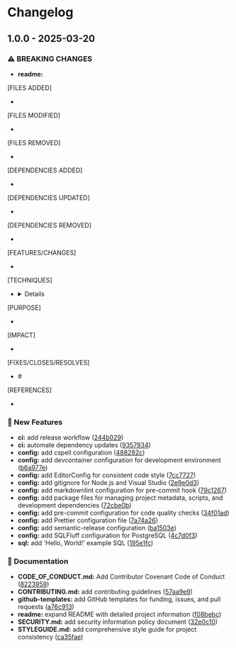 # Changelog

## 1.0.0 - 2025-03-20
### ⚠ BREAKING CHANGES

* **readme:** <description of breaking changes and required adaptations>

<detailed description>

[FILES ADDED]
 - <list of files>

[FILES MODIFIED]
 - <list of files>

[FILES REMOVED]
 - <list of files>

[DEPENDENCIES ADDED]
 - <list of dependencies>

[DEPENDENCIES UPDATED]
 - <list of dependencies>

[DEPENDENCIES REMOVED]
 - <list of dependencies>

[FEATURES/CHANGES]
 - <list of features or changes>

[TECHNIQUES]
 - <details of techniques used>

[PURPOSE]
 - <reason for the change>

[IMPACT]
 - <description of the impact>

[FIXES/CLOSES/RESOLVES]
 - #<issue number>

[REFERENCES]
 - <links to resources>

### 🚀 New Features

* **ci:** add release workflow ([244b029](https://github.com/Jekwwer/pgsql-workspace/commit/244b02966fc30c3ceee511e337d0bb1767440c22))
* **ci:** automate dependency updates ([9357934](https://github.com/Jekwwer/pgsql-workspace/commit/935793458b03d85b95fc2f411df4eefd02a65572))
* **config:** add cspell configuration ([488282c](https://github.com/Jekwwer/pgsql-workspace/commit/488282c15e62cd34afe1377ac1f669364acb2d99))
* **config:** add devcontainer configuration for development environment ([b6a977e](https://github.com/Jekwwer/pgsql-workspace/commit/b6a977e794714c53661d7901bc654bbb646e60a0))
* **config:** add EditorConfig for consistent code style ([7cc7727](https://github.com/Jekwwer/pgsql-workspace/commit/7cc772799b8d1003fa02b306a1a6f9544af5f0b7))
* **config:** add gitignore for Node.js and Visual Studio ([2e9e0d3](https://github.com/Jekwwer/pgsql-workspace/commit/2e9e0d3625747274b106a40c4f0bfe7cb91c0651))
* **config:** add markdownlint configuration for pre-commit hook ([79c1267](https://github.com/Jekwwer/pgsql-workspace/commit/79c1267d3fd4d81d6ba6f22fdbb315cf8934fadc))
* **config:** add package files for managing project metadata, scripts, and development dependencies ([72cbe0b](https://github.com/Jekwwer/pgsql-workspace/commit/72cbe0b2f79983c643432a624a4f7552c271b09e))
* **config:** add pre-commit configuration for code quality checks ([34f01ad](https://github.com/Jekwwer/pgsql-workspace/commit/34f01ad84706e3009b78a95b8eeed565ea463485))
* **config:** add Prettier configuration file ([7a74a26](https://github.com/Jekwwer/pgsql-workspace/commit/7a74a265f14299d07436cf3752ae4a4c76702865))
* **config:** add semantic-release configuration ([ba1503e](https://github.com/Jekwwer/pgsql-workspace/commit/ba1503e55aecc19e85722363f41c0001656c646b))
* **config:** add SQLFluff configuration for PostgreSQL ([4c7d0f3](https://github.com/Jekwwer/pgsql-workspace/commit/4c7d0f39caf7f8d53fdf3f55475de6d9b2f7c68f))
* **sql:** add 'Hello, World!' example SQL ([195e1fc](https://github.com/Jekwwer/pgsql-workspace/commit/195e1fc99b1c89a7f76775098a15cb1983916011))

### 📖 Documentation

* **CODE_OF_CONDUCT.md:** Add Contributor Covenant Code of Conduct ([8223959](https://github.com/Jekwwer/pgsql-workspace/commit/8223959fe87dabdfb14fd2190ca112e40ffd8c5e))
* **CONTRIBUTING.md:** add contributing guidelines ([57aa9e9](https://github.com/Jekwwer/pgsql-workspace/commit/57aa9e99f568499d0d9f61bc358a34ba7e30a4ae))
* **github-templates:** add GitHub templates for funding, issues, and pull requests ([a76c913](https://github.com/Jekwwer/pgsql-workspace/commit/a76c913ec63bc82742065a3c00e3e66e1d5c05f2))
* **readme:** expand README with detailed project information ([f08bebc](https://github.com/Jekwwer/pgsql-workspace/commit/f08bebc5a745f6c8edef211d9fde6c0c7725f260))
* **SECURITY.md:** add security information policy document ([32e0c10](https://github.com/Jekwwer/pgsql-workspace/commit/32e0c10dae9beb0f4ab31401476d287c4d5492df))
* **STYLEGUIDE.md:** add comprehensive style guide for project consistency ([ca35fae](https://github.com/Jekwwer/pgsql-workspace/commit/ca35faea96650086eab15c05ad558142e0da1744))
